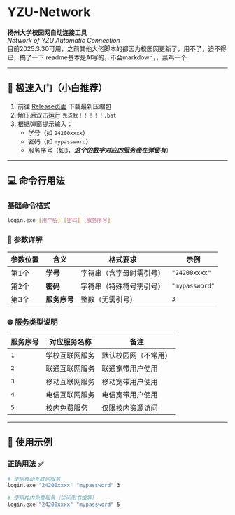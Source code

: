 # YZU-Network  
**扬州大学校园网自动连接工具**  
*Network of YZU Automatic Connection*  
目前2025.3.30可用，之前其他大佬脚本的都因为校园网更新了，用不了，迫不得已，搞了一下
readme基本是AI写的，不会markdown，，菜鸡一个

---

## 🚀 **极速入门（小白推荐）**  
1. 前往 [Release页面](https://github.com/affffff1365/YZU-Network/releases) 下载最新压缩包  
2. 解压后双击运行 `先点我！！！！！.bat`  
3. 根据弹窗提示输入：  
   - 学号（如 `24200xxxx`）  
   - 密码（如 `mypassword`）  
   - 服务序号（如`3`，***这个的数字对应的服务商在弹窗有***）  

---

## 💻 **命令行用法**  
### 基础命令格式  
```bash  
login.exe [用户名] [密码] [服务序号]  
```  

### 📝 **参数详解**  
| 参数位置 | 含义       | 格式要求                  | 示例           |  
|----------|------------|--------------------------|----------------|  
| 第1个    | **学号**   | 字符串（含字母时需引号）  | `"24200xxxx"` |  
| 第2个    | **密码**   | 字符串（特殊符号需引号）  | `"mypassword"`  |  
| 第3个    | **服务序号**| 整数（无需引号）          | `3`           |  

### 🌐 **服务类型说明**  
| 服务序号 | 对应服务名称       | 备注                     |  
|----------|--------------------|--------------------------|  
| `1`      | 学校互联网服务     | 默认校园网（不常用）     |  
| `2`      | 联通互联网服务     | 联通宽带用户使用         |  
| `3`      | 移动互联网服务     | 移动宽带用户使用         |  
| `4`      | 电信互联网服务     | 电信宽带用户使用         |  
| `5`      | 校内免费服务       | 仅限校内资源访问         |  

---

## 🌟 **使用示例**  
### 正确用法 ✅  
```bash  
# 使用移动互联网服务  
login.exe "24200xxxx" "mypassword" 3  

# 使用校内免费服务（访问图书馆等）  
login.exe "24200xxxx" "mypassword" 5  
```  
